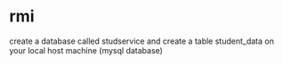 # rmi
create  a database called studservice and create a table student_data on your local host machine (mysql database)
